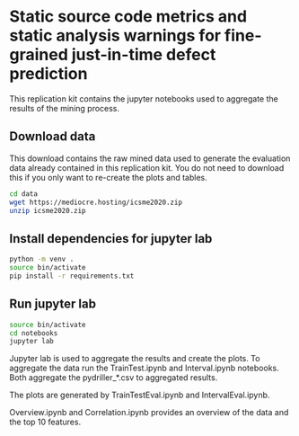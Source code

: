 # Static source code metrics and static analysis warnings for fine-grained just-in-time defect prediction

This replication kit contains the jupyter notebooks used to aggregate the results of the mining process.

## Download data

This download contains the raw mined data used to generate the evaluation data already contained in this replication kit. You do not need to download this if you only want to re-create the plots and tables.
```bash
cd data
wget https://mediocre.hosting/icsme2020.zip
unzip icsme2020.zip
```

## Install dependencies for jupyter lab

```bash
python -m venv .
source bin/activate
pip install -r requirements.txt
```

## Run jupyter lab

```bash
source bin/activate
cd notebooks
jupyter lab
```

Jupyter lab is used to aggregate the results and create the plots.
To aggregate the data run the TrainTest.ipynb and Interval.ipynb notebooks. Both aggregate the pydriller_*.csv to aggregated results.

The plots are generated by TrainTestEval.ipynb and IntervalEval.ipynb.

Overview.ipynb and Correlation.ipynb provides an overview of the data and the top 10 features.
